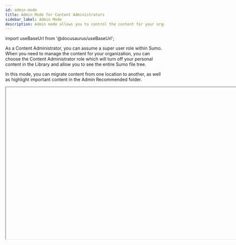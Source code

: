```yaml
---
id: admin-mode
title: Admin Mode for Content Administrators
sidebar_label: Admin Mode
description: Admin mode allows you to control the content for your organization and to put important items in the Admin Recommended folder.
---
```


import useBaseUrl from '@docusaurus/useBaseUrl';

As a Content Administrator, you can assume a super user role within Sumo. When you need to manage the content for your organization, you can choose the Content Administrator role which will turn off your personal content in the Library and allow you to see the entire Sumo file tree. 

In this mode, you can migrate content from one location to another, as well as highlight important content in the Admin Recommended folder. 

<Iframe url="https://www.youtube.com/embed/yW0-5XCS27Y"
        width="854px"
        height="480px"
        id="myId"
        className="video-container"
        display="initial"
        position="relative"
        allow="accelerometer; autoplay=1; clipboard-write; encrypted-media; gyroscope; picture-in-picture"
        allowfullscreen
        />

import Iframe from 'react-iframe';

## Switch to Admin Mode

As a Content Administrator,  you can switch to Admin mode at any time in order to move content from one folder to another for anyone in your organization.  

To switch to Admin Mode:

1. Go to the Library.
1. Select **View as:** > **Content Administrator.** <br/>  <img src={useBaseUrl('img/content-sharing/content-admin.png')} alt="Admin Mode" style={{border: '1px solid gray'}} width="200" />

You will now see the whole file tree for your organization, as well as the **Admin Recommended** folder.

## Move important content to Admin Recommended

Important content can be dashboards that help new users get started, or common searches that your organization needs often. You can draw attention to this content by putting it into **Admin Recommended**, which appears at the top of the Library in the Left-Nav.

For example, you can content share an Audit dashboard at the top of the Library on the Left-nav with a particular role such as Administrators and move it into Admin Recommended. All Sumo Administrators will be able to see it there, but any user without that role, will not see the dashboard.

<img src={useBaseUrl('img/content-sharing/admin-rec.png')} alt="Admin Recommended" style={{border: '1px solid gray'}} width="500" />

To add a dashboard or search to Admin Recommended:

1. Select the Library Tab from the UI.
1. Toggle to Content Administrator mode. 
1. A note loads on the Left-nav that says **Viewing as Content Administrator**. This is to help you remember why your Personal folder doesn't appear.
1. Make sure you've [shared the search](/docs/manage/content-sharing), dashboard, or folder with the role or users that you want to be able to access it.
1. Select the options menu for the item you want to move, and choose **Move.**
1. From the Move dialog, choose the **Admin Recommended** folder and click **Move**.

:::note
Remember to switch out of Content Administrator viewing when you are done.
:::

## Track content changes in your org

If you need to track what content has been shared in your organization, or recently changed by another Content Administrator, you can find dashboards to help you track that information in the [Audit App](/docs/integrations/sumo-apps/audit).
